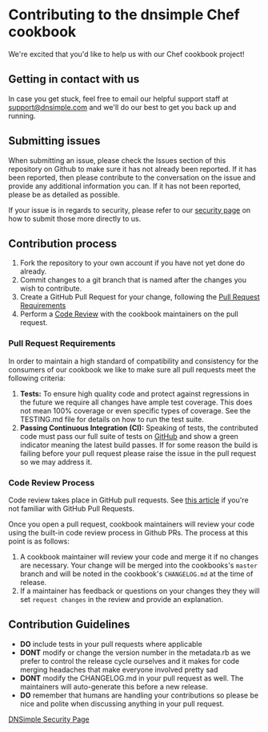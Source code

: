 # Contributing to the dnsimple Chef cookbook

We're excited that you'd like to help us with our Chef cookbook project!

## Getting in contact with us

In case you get stuck, feel free to email our helpful support staff at support@dnsimple.com and we'll do our best to get you back up and running.

## Submitting issues

When submitting an issue, please check the Issues section of this repository on Github to make sure it has not already been reported. If it has been reported, then please contribute to the conversation on the issue and provide any additional information you can. If it has not been reported, please be as detailed as possible.

If your issue is in regards to security, please refer to our [security page](https://dnsimple.com/security) on how to submit those more directly to us.

## Contribution process

1. Fork the repository to your own account if you have not yet done do already.
2. Commit changes to a git branch that is named after the changes you wish to contribute.
3. Create a GitHub Pull Request for your change, following the [Pull Request Requirements](#pull-request-requirements)
4. Perform a [Code Review](#code-review-process) with the cookbook maintainers on the pull request.

### Pull Request Requirements

In order to maintain a high standard of compatibility and consistency for the consumers of our cookbook we like to make sure all pull requests meet the following criteria:

1. **Tests:** To ensure high quality code and protect against regressions in the future we require all changes have ample test coverage. This does not mean 100% coverage or even specific types of coverage. See the TESTING.md file for details on how to run the test suite.
2. **Passing Continuous Integration (CI):** Speaking of tests, the contributed code must pass our full suite of tests on [GitHub](https://github.com/dnsimple/chef-dnsimple/actions) and show a green indicator meaning the latest build passes. If for some reason the build is failing before your pull request please raise the issue in the pull request so we may address it.

### Code Review Process

Code review takes place in GitHub pull requests. See [this article](https://help.github.com/articles/about-pull-requests/) if you're not familiar with GitHub Pull Requests.

Once you open a pull request, cookbook maintainers will review your code using the built-in code review process in Github PRs. The process at this point is as follows:

1. A cookbook maintainer will review your code and merge it if no changes are necessary. Your change will be merged into the cookbooks's `master` branch and will be noted in the cookbook's `CHANGELOG.md` at the time of release.
2. If a maintainer has feedback or questions on your changes they they will set `request changes` in the review and provide an explanation.

## Contribution Guidelines

* **DO** include tests in your pull requests where applicable
* **DONT** modify or change the version number in the metadata.rb as we prefer to control the release cycle ourselves and it makes for code merging headaches that make everyone involved pretty sad
* **DONT** modify the CHANGELOG.md in your pull request as well. The maintainers will auto-generate this before a new release.
* **DO** remember that humans are handling your contributions so please be nice and polite when discussing anything in your pull request.

[DNSimple Security Page](https://dnsimple.com/security)
